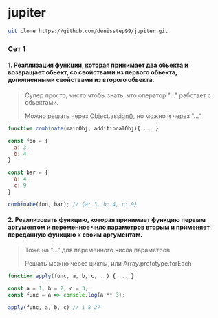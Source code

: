 # jupiter

```bash
git clone https://github.com/denisstep99/jupiter.git
```

### Сет 1
#### 1. Реаллизация функции, которая принимает два обьекта и возвращает обьект, со свойствами из первого обьекта, дополненными свойствами из второго обьекта.

>Супер просто, чисто чтобы знать, что оператор "..." работает с обьектами.
>
>Можно решать через Object.assign(), но можно и через "..."

```js
function combinate(mainObj, additionalObj){ ... }

const foo = {
  a: 3,
  b: 4
}

const bar = {
  a: 4,
  c: 9
}

combinate(foo, bar); // {a: 3, b: 4, c: 9}
```

#### 2. Реаллизовать функцию, которая принимает функцию первым аргументом и переменное чило параметров вторым и применяет переданную функцию к своим аргументам.

>Тоже на "..." для переменного числа параметров
>
>Решать можно через циклы, или Array.prototype.forEach

```js
function apply(func, a, b, c, ..) { ... }

const a = 1, b = 2, c = 3;
const func = a => console.log(a ** 3);

apply(func, a, b, c) // 1 8 27
```
